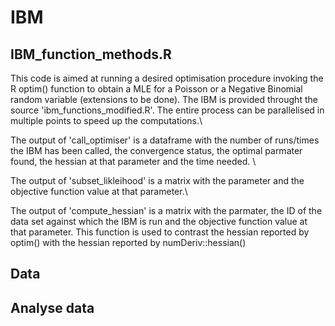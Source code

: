 # IBM

## IBM_function_methods.R

This code is aimed at running a desired optimisation procedure invoking the R optim() function to obtain a MLE for a Poisson or a Negative Binomial random variable (extensions to be done). The IBM is provided throught the source 'ibm_functions_modified.R'. The entire process can be parallelised in multiple points to speed up the computations.\

The output of 'call_optimiser' is a dataframe with the number of runs/times the IBM has been called, the convergence status, the optimal parmater found, the hessian at that parameter and the time needed. \

The output of 'subset_likleihood' is a matrix with the parameter and the objective function value at that parameter.\

The output of 'compute_hessian' is a matrix with the parmater, the ID of the data set against which the IBM is run and the objective function value at that parameter. This function is used to contrast the hessian reported by optim() with the hessian reported by numDeriv::hessian()

## Data 

## Analyse data 

